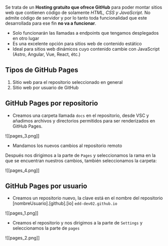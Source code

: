 Se trata de un **Hosting gratuito que ofrece GitHub** para poder montar sitios web que contienen código de solamente *HTML, CSS y JavaScript*.
No admite código de servidor y por lo tanto toda funcionalidad que este desarrollada para ese fin **no va a funcionar**.

- Solo funcionarán las llamadas a endpoints que tengamos desplegados en otro lugar
- Es una excelente opción para sitios web de contenido estático 
- Ideal para sitios web dinámicos cuyo contenido cambie con JavaScript (Astro, Angular, Vue, React, étc.)

## Tipos de GitHub Pages

1. Sitio web para el repositorio seleccionado en general
2. Sitio web por usuario de GitHub

## GitHub Pages por repositorio

- Creamos una carpeta llamada `docs` en el repositorio, desde VSC y añadimos archivos y directorios permitidos para ser renderizados en GitHub Pages.

![[pages_3.png]]

- Mandamos los nuevos cambios al repositorio remoto

Después nos dirigimos a la parte de `Pages` y seleccionamos la rama en la que se encuentran nuestros cambios, también seleccionamos la carpeta:

![[pages_4.png]]

## GitHub Pages por usuario

- Creamos un repositorio nuevo, la clave está en el nombre del repositorio
[nombreUsuario].[github].[io]
`edd-dev02.github.io`

![[pages_1.png]]

- Creamos el repositorio y nos dirigimos a la parte de `Settings` y seleccionamos la parte de `pages`

![[pages_2.png]]






